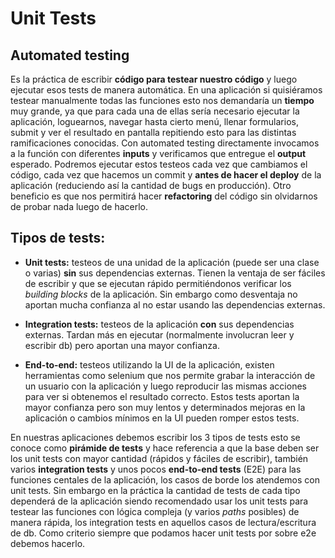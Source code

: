 # Unit Tests
## Automated testing
Es la práctica de escribir **código para testear nuestro código** y luego ejecutar esos tests de manera automática.
En una aplicación si quisiéramos testear manualmente todas las funciones esto nos demandaría un **tiempo** muy grande, ya que para cada una de ellas sería necesario ejecutar la aplicación, loguearnos, navegar hasta cierto menú, llenar formularios, submit y ver el resultado en pantalla repitiendo esto para las distintas ramificaciones conocidas.
Con automated testing directamente invocamos a la función con diferentes **inputs** y verificamos que entregue el **output** esperado. Podremos ejecutar estos testeos cada vez que cambiamos el código, cada vez que hacemos un commit y **antes de hacer el deploy** de la aplicación (reduciendo así la cantidad de bugs en producción).
Otro beneficio es que nos permitirá hacer **refactoring** del código sin olvidarnos de probar nada luego de hacerlo.

## Tipos de tests:
* **Unit tests:** testeos de una unidad de la aplicación (puede ser una clase o varias) **sin** sus dependencias externas. Tienen la ventaja de ser fáciles de escribir y que se ejecutan rápido permitiéndonos verificar los *building blocks* de la aplicación. Sin embargo como desventaja no aportan mucha confianza al no estar usando las dependencias externas. 

* **Integration tests:** testeos de la aplicación **con** sus dependencias externas. Tardan más en ejecutar (normalmente involucran leer y escribir db) pero aportan una mayor confianza.

* **End-to-end:** testeos utilizando la UI de la aplicación, existen herramientas como selenium que nos permite grabar la interacción de un usuario con la aplicación y luego reproducir las mismas acciones para ver si obtenemos el resultado correcto. Estos tests aportan la mayor confianza pero son muy lentos y determinados mejoras en la aplicación o cambios mínimos en la UI pueden romper estos tests.

En nuestras aplicaciones debemos escribir los 3 tipos de tests esto se conoce como **pirámide de tests** y hace referencia a que la base deben ser los unit tests con mayor cantidad (rápidos y fáciles de escribir), también varios **integration tests** y unos pocos **end-to-end tests** (E2E) para las funciones centales de la aplicación, los casos de borde los atendemos con unit tests. Sin embargo en la práctica la cantidad de tests de cada tipo dependerá de la aplicación siendo recomendado usar los unit tests para testear las funciones con lógica compleja (y varios *paths* posibles) de manera rápida, los integration tests en aquellos casos de lectura/escritura de db.
Como criterio siempre que podamos hacer unit tests por sobre e2e debemos hacerlo.
